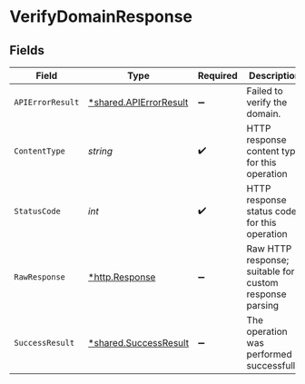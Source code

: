 # VerifyDomainResponse


## Fields

| Field                                                           | Type                                                            | Required                                                        | Description                                                     |
| --------------------------------------------------------------- | --------------------------------------------------------------- | --------------------------------------------------------------- | --------------------------------------------------------------- |
| `APIErrorResult`                                                | [*shared.APIErrorResult](../../models/shared/apierrorresult.md) | :heavy_minus_sign:                                              | Failed to verify the domain.                                    |
| `ContentType`                                                   | *string*                                                        | :heavy_check_mark:                                              | HTTP response content type for this operation                   |
| `StatusCode`                                                    | *int*                                                           | :heavy_check_mark:                                              | HTTP response status code for this operation                    |
| `RawResponse`                                                   | [*http.Response](https://pkg.go.dev/net/http#Response)          | :heavy_minus_sign:                                              | Raw HTTP response; suitable for custom response parsing         |
| `SuccessResult`                                                 | [*shared.SuccessResult](../../models/shared/successresult.md)   | :heavy_minus_sign:                                              | The operation was performed successfully.                       |